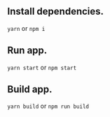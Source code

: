 ## Install dependencies.
`yarn` or `npm i`
## Run app.
`yarn start` or `npm start`
## Build app.
`yarn build` or `npm run build`
